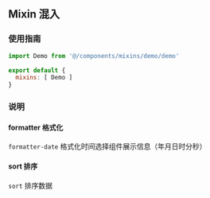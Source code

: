 ## Mixin 混入

### 使用指南

```js
import Demo from '@/components/mixins/demo/demo'

export default {
  mixins: [ Demo ]
}
```

### 说明

#### formatter 格式化

`formatter-date` 格式化时间选择组件展示信息（年月日时分秒）

#### sort 排序

`sort` 排序数据

